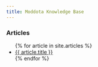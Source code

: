 ```yaml
---
title: Moddota Knowledge Base
---
```


<h3>Articles</h3>
<ul>
    {% for article in site.articles %}
        <li><a href="{{ article.url }}">{{ article.title }}</a></li>
    {% endfor %}
</ul>